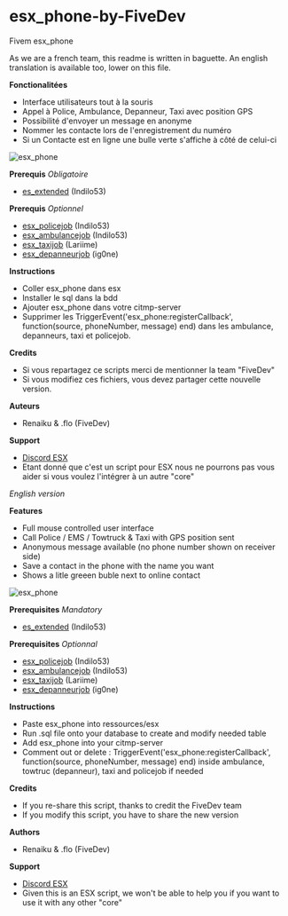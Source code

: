 # esx_phone-by-FiveDev
Fivem esx_phone

As we are a french team, this readme is written in baguette. An english translation is available too, lower on this file. 

**Fonctionalitées**
- Interface utilisateurs tout à la souris
- Appel à Police, Ambulance, Depanneur, Taxi avec position GPS
- Possibilité d'envoyer un message en anonyme
- Nommer les contacte lors de l'enregistrement du numéro
- Si un Contacte est en ligne une bulle verte s'affiche à côté de celui-ci

![esx_phone](https://cdn.discordapp.com/attachments/314380362815897602/328718080245235723/unknown.png)


**Prerequis**
*Obligatoire*
- [es_extended](https://github.com/indilo53/fivem-es_extended) (Indilo53)

**Prerequis**
*Optionnel*
- [esx_policejob](https://github.com/indilo53/fivem-esx_policejob) (Indilo53)
- [esx_ambulancejob](https://github.com/indilo53/fivem-esx_ambulancejob) (Indilo53)
- [esx_taxijob](https://github.com/Lariime/esx_taxijob) (Lariime)
- [esx_depanneurjob](https://github.com/ig0ne/esx_depanneurjob) (ig0ne)

**Instructions**
- Coller esx_phone dans esx
- Installer le sql dans la bdd
- Ajouter esx_phone dans votre citmp-server
- Supprimer les 
      TriggerEvent('esx_phone:registerCallback', function(source, phoneNumber, message)
      end)
  dans les ambulance, depanneurs, taxi et policejob.
 
 
**Credits**
- Si vous repartagez ce scripts merci de mentionner la team "FiveDev"
- Si vous modifiez ces fichiers, vous devez partager cette nouvelle version.


**Auteurs**
- Renaiku & .flo (FiveDev)

**Support**
- [Discord ESX](https://discord.gg/vVpwCpU)
- Etant donné que c'est un script pour ESX nous ne pourrons pas vous aider si vous voulez l'intégrer à un autre "core"


*English version*

**Features**
- Full mouse controlled user interface
- Call Police / EMS / Towtruck & Taxi with GPS position sent
- Anonymous message available (no phone number shown on receiver side)
- Save a contact in the phone with the name you want
- Shows a litle greeen buble next to online contact


![esx_phone](https://cdn.discordapp.com/attachments/314380362815897602/328718080245235723/unknown.png)


**Prerequisites**
*Mandatory*
- [es_extended](https://github.com/indilo53/fivem-es_extended) (Indilo53)

**Prerequisites**
*Optionnal*
- [esx_policejob](https://github.com/indilo53/fivem-esx_policejob) (Indilo53)
- [esx_ambulancejob](https://github.com/indilo53/fivem-esx_ambulancejob) (Indilo53)
- [esx_taxijob](https://github.com/Lariime/esx_taxijob) (Lariime)
- [esx_depanneurjob](https://github.com/ig0ne/esx_depanneurjob) (ig0ne)

**Instructions**
- Paste esx_phone into ressources/esx
- Run .sql file onto your database to create and modify needed table
- Add esx_phone into your citmp-server
- Comment out or delete :
	TriggerEvent('esx_phone:registerCallback', function(source, phoneNumber, message)
      end)
  inside ambulance, towtruc (depanneur), taxi and policejob if needed

 
 
**Credits**
- If you re-share this script, thanks to credit the FiveDev team
- If you modify this script, you have to share the new version


**Authors**
- Renaiku & .flo (FiveDev)

**Support**
- [Discord ESX](https://discord.gg/vVpwCpU)
- Given this is an ESX script, we won't be able to help you if you want to use it with any other "core" 
